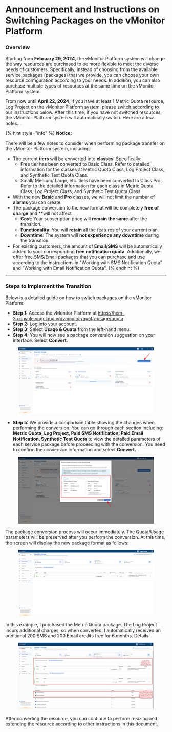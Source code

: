 # Announcement and Instructions on Switching Packages on the vMonitor Platform

### Overview <a href="#thongbaovahuongdanvecachchuyendoigoitrenhethongvmonitorplatform-tongquan" id="thongbaovahuongdanvecachchuyendoigoitrenhethongvmonitorplatform-tongquan"></a>

Starting from **February 29, 2024**, the vMonitor Platform system will change the way resources are purchased to be more flexible to meet the diverse needs of customers. Specifically, instead of choosing from the available service packages (packages) that we provide, you can choose your own resource configuration according to your needs. In addition, you can also purchase multiple types of resources at the same time on the vMonitor Platform system.

From now until **April 22, 2024**, if you have at least 1 Metric Quota resource, Log Project on the vMonitor Platform system, please switch according to our instructions below. After this time, if you have not switched resources, the vMonitor Platform system will automatically switch. Here are a few notes...

{% hint style="info" %}
**Notice:**

There will be a few notes to consider when performing package transfer on the vMonitor Platform system, including:

* The current **tiers** will be converted into **classes**. Specifically:
  * Free tier has been converted to Basic Class. Refer to detailed information for the classes at Metric Quota Class, Log Project Class, and Synthetic Test Quota Class.
  * Small/ Medium/ Large, etc. tiers have been converted to Class Pro. Refer to the detailed information for each class in Metric Quota Class, Log Project Class, and Synthetic Test Quota Class.
* With the new **Basic** and **Pro** classes, we will not limit the number of **alarms** you can create.
* The package conversion to the new format will be completely **free of charge** and \*\*will not affect
  * **Cost**: Your subscription price will **remain the same** after the transition.
  * **Functionality**: You will **retain** all the features of your current plan.
  * **Downtime**: The system will **not experience any downtime** during the transition.
* For existing customers, the amount of **Email/SMS** will be automatically added to your corresponding **free notification quota**. Additionally, we offer free SMS/Email packages that you can purchase and use according to the instructions in "Working with SMS Notification Quota" and "Working with Email Notification Quota".
{% endhint %}

***

### Steps to Implement the Transition

Below is a detailed guide on how to switch packages on the vMonitor Platform:

* **Step 1:** Access the vMonitor Platform at https://hcm-3.console.vngcloud.vn/vmonitor/quota-usage/quota
* **Step 2:** Log into your account.
* **Step 3:** Select **Usage & Quota** from the left-hand menu.
* **Step 4:** You will now see a package conversion suggestion on your interface. Select **Convert.**

<figure><img src="../../.gitbook/assets/image (102).png" alt=""><figcaption></figcaption></figure>

* **Step 5:** We provide a comparison table showing the changes when performing the conversion. You can go through each section including: **Metric Quota, Log Project, Paid SMS Notification, Paid Email Notification, Synthetic Test Quota** to view the detailed parameters of each service package before proceeding with the conversion. You need to confirm the conversion information and select **Convert.**

<figure><img src="../../.gitbook/assets/image (103).png" alt=""><figcaption></figcaption></figure>

The package conversion process will occur immediately. The Quota/Usage parameters will be preserved after you perform the conversion. At this time, the screen will display the new package format as follows:

<figure><img src="../../.gitbook/assets/image (104).png" alt=""><figcaption></figcaption></figure>

In this example, I purchased the Metric Quota package. The Log Project incurs additional charges, so when converted, I automatically received an additional 200 SMS and 200 Email credits free for 6 months. Details:

<figure><img src="../../.gitbook/assets/image (33) (1) (1) (1) (1) (1) (1) (1) (1) (1).png" alt=""><figcaption></figcaption></figure>

After converting the resource, you can continue to perform resizing and extending the resource according to other instructions in this document.
